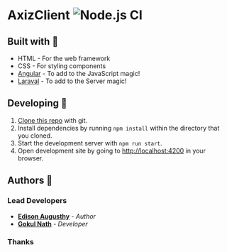 # AxizClient ![Node.js CI](https://github.com/edisonaugusthy/axiz/workflows/Node.js%20CI/badge.svg)


## Built with 🔧

* HTML - For the web framework
* CSS - For styling components
* [Angular](https://angular.io/) - To add to the JavaScript magic!
* [Laraval](https://laravel.com/) - To add to the Server magic!

## Developing 👷

1. [Clone this repo](https://help.github.com/en/articles/cloning-a-repository) with git.
1. Install dependencies by running `npm install` within the directory that you cloned.
1. Start the development server with `npm run start`.
1. Open development site by going to [http://localhost:4200](http://localhost:4200) in your browser.

## Authors 🔮

### Lead Developers

* **[Edison Augusthy](https://github.com/edisonaugusthy)** - *Author*
* **[Gokul Nath](https://github.com/gokulnath-r)** - *Developer*

### Thanks

